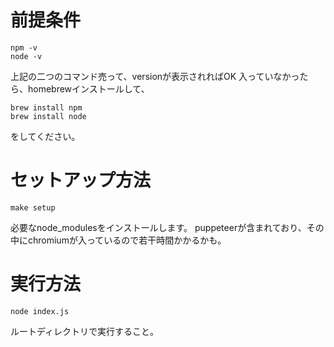 # 前提条件
```shell
npm -v
node -v
```
上記の二つのコマンド売って、versionが表示されればOK
入っていなかったら、homebrewインストールして、
```shell
brew install npm
brew install node
```
をしてください。

# セットアップ方法
`make setup`

必要なnode_modulesをインストールします。
puppeteerが含まれており、その中にchromiumが入っているので若干時間かかるかも。

# 実行方法
`node index.js`

ルートディレクトリで実行すること。
